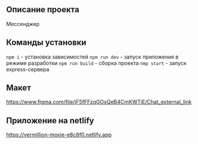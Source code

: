 ## Описание проекта

Мессенджер

## Команды установки

`npm i` - установка зависимостей
`npm run dev` - запуск приложения в режиме разработки
`npm run build` - сборка проекта
`nmp start` - запуск express-сервера

## Макет

https://www.figma.com/file/jF5fFFzgGOxQeB4CmKWTiE/Chat_external_link

## Приложение на netlify

https://vermillion-moxie-e8c8f0.netlify.app

